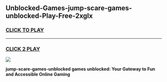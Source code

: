 
## Unblocked-Games-jump-scare-games-unblocked-Play-Free-2xglx
<h3>
<a href="https://premium76.site?title=jump-scare-games-unblocked&ref=20A">CLICK TO PLAY</a></h3>
<hr>

<h3>
<a href="https://premium76.site?title=jump-scare-games-unblocked&ref=20A">CLICK 2 PLAY</a>
  
</h3>

<a href="https://premium76.site?title=jump-scare-games-unblocked&ref=20A"><img src="https://clearcache.store/games.png"></a>


**jump-scare-games-unblocked games unblocked: Your Gateway to Fun and Accessible Online Gaming**
